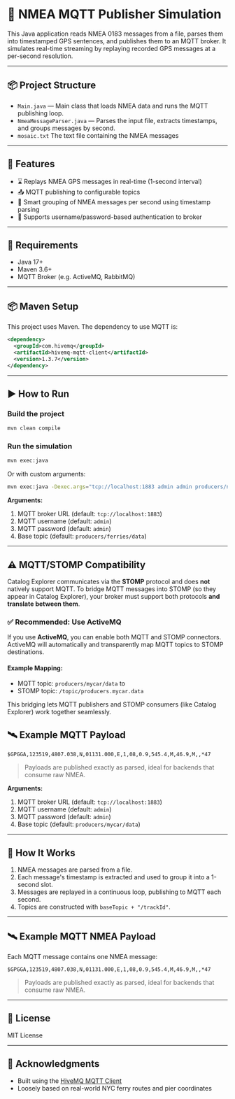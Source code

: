 # 📡 NMEA MQTT Publisher Simulation

This Java application reads NMEA 0183 messages from a file, parses them into timestamped GPS sentences, and publishes them to an MQTT broker. It simulates real-time streaming by replaying recorded GPS messages at a per-second resolution.

---

## 📦 Project Structure

- `Main.java` — Main class that loads NMEA data and runs the MQTT publishing loop.
- `NmeaMessageParser.java` — Parses the input file, extracts timestamps, and groups messages by second.
- `mosaic.txt` The text file containing the NMEA messages
---

## 🚀 Features

- ⌛ Replays NMEA GPS messages in real-time (1-second interval)
- 📤 MQTT publishing to configurable topics
- 🧠 Smart grouping of NMEA messages per second using timestamp parsing
- 🔐 Supports username/password-based authentication to broker

---

## 🧰 Requirements

- Java 17+
- Maven 3.6+
- MQTT Broker (e.g. ActiveMQ, RabbitMQ)

---

## 📦 Maven Setup

This project uses Maven. The dependency to use MQTT is:

```xml
<dependency>
  <groupId>com.hivemq</groupId>
  <artifactId>hivemq-mqtt-client</artifactId>
  <version>1.3.7</version>
</dependency>
```

---

## ▶️ How to Run

### Build the project

```bash
mvn clean compile
```

### Run the simulation

```bash
mvn exec:java
```

Or with custom arguments:

```bash
mvn exec:java -Dexec.args="tcp://localhost:1883 admin admin producers/nmea/data"
```

**Arguments:**
1. MQTT broker URL (default: `tcp://localhost:1883`)
2. MQTT username (default: `admin`)
3. MQTT password (default: `admin`)
4. Base topic (default: `producers/ferries/data`)

---

## ⚠️ MQTT/STOMP Compatibility

Catalog Explorer communicates via the **STOMP** protocol and does **not** natively support MQTT.
To bridge MQTT messages into STOMP (so they appear in Catalog Explorer), your broker must support both protocols **and translate between them**.

### ✅ Recommended: Use ActiveMQ

If you use **ActiveMQ**, you can enable both MQTT and STOMP connectors. ActiveMQ will automatically and transparently map MQTT topics to STOMP destinations.

#### Example Mapping:
- MQTT topic: `producers/mycar/data` to
- STOMP topic: `/topic/producers.mycar.data`

This bridging lets MQTT publishers and STOMP consumers (like Catalog Explorer) work together seamlessly.

## 🛰️ Example MQTT Payload

```
$GPGGA,123519,4807.038,N,01131.000,E,1,08,0.9,545.4,M,46.9,M,,*47
```

> Payloads are published exactly as parsed, ideal for backends that consume raw NMEA.

**Arguments:**
1. MQTT broker URL (default: `tcp://localhost:1883`)
2. MQTT username (default: `admin`)
3. MQTT password (default: `admin`)
4. Base topic (default: `producers/mycar/data`)

---

## 🔄 How It Works

1. NMEA messages are parsed from a file.
2. Each message's timestamp is extracted and used to group it into a 1-second slot.
3. Messages are replayed in a continuous loop, publishing to MQTT each second.
4. Topics are constructed with `baseTopic + "/trackId"`.

---

## 🛰️ Example MQTT NMEA Payload
Each MQTT message contains one NMEA message:

```
$GPGGA,123519,4807.038,N,01131.000,E,1,08,0.9,545.4,M,46.9,M,,*47
```

> Payloads are published exactly as parsed, ideal for backends that consume raw NMEA.

---

## 📄 License

MIT License

---

## 🙌 Acknowledgments

- Built using the [HiveMQ MQTT Client](https://github.com/hivemq/hivemq-mqtt-client)
- Loosely based on real-world NYC ferry routes and pier coordinates
